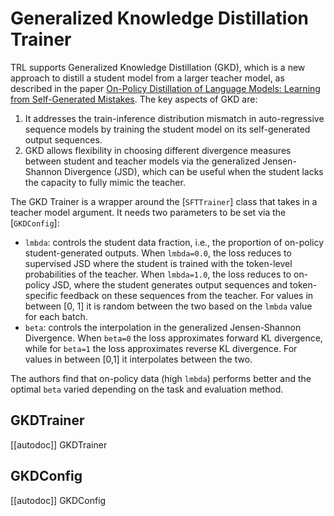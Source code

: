 # Generalized Knowledge Distillation Trainer

TRL supports Generalized Knowledge Distillation (GKD), which is a new approach to distill a student model from a larger teacher model, as described in the paper [On-Policy Distillation of Language Models: Learning from Self-Generated Mistakes](https://huggingface.co/papers/2306.13649). The key aspects of GKD are:
1. It addresses the train-inference distribution mismatch in auto-regressive sequence models by training the student model on its self-generated output sequences.
2. GKD allows flexibility in choosing different divergence measures between student and teacher models via the generalized Jensen-Shannon Divergence (JSD), which can be useful when the student lacks the capacity to fully mimic the teacher.

The GKD Trainer is a wrapper around the [`SFTTrainer`] class that takes in a teacher model argument. It needs two parameters to be set via the [`GKDConfig`]:
* `lmbda`:  controls the student data fraction, i.e., the proportion of on-policy student-generated outputs. When `lmbda=0.0`, the loss reduces to supervised JSD where the student is trained with the token-level probabilities of the teacher. When `lmbda=1.0`, the loss reduces to on-policy JSD, where the student generates output sequences and token-specific feedback on these sequences from the teacher. For values in between [0, 1] it is random between the two based on the `lmbda` value for each batch.
* `beta`: controls the interpolation in the generalized Jensen-Shannon Divergence.  When `beta=0` the loss approximates forward KL divergence, while for `beta=1` the loss approximates reverse KL divergence. For values in between [0,1] it interpolates between the two.

The authors find that on-policy data (high `lmbda`) performs better and the optimal `beta` varied depending on the task and evaluation method.

## GKDTrainer

[[autodoc]] GKDTrainer

## GKDConfig

[[autodoc]] GKDConfig
